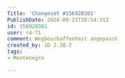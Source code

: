 ```yaml
---
Title: 'Changeset #156928381'
PublishDate: 2024-09-21T20:54:31Z
id: 156928381
user: r4-71
comment: Wegbeschaffenheit angepasst
created_by: iD 2.30.2
tags:
- Montenegro

---
```

